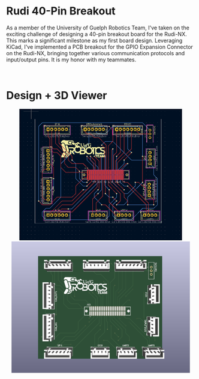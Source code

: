 <h1 >Rudi 40-Pin Breakout</h1>
<p>As a member of the University of Guelph Robotics Team, I've taken on the exciting challenge of designing a 40-pin breakout board for the Rudi-NX. This marks a significant milestone as my first board design. Leveraging KiCad, I've implemented a PCB breakout for the GPIO Expansion Connector on the Rudi-NX, bringing together various communication protocols and input/output pins.
It is my honor with my teammates.
 </p>
<br>

<h1> Design + 3D Viewer</h1>
<p align = "center">
  <img src ="KiCad-Images/rudi-nx.png" height = "350">
  <img src ="KiCad-Images/rudi-nx-3dviewer.png" height = "350">
</p>
<br><br>

